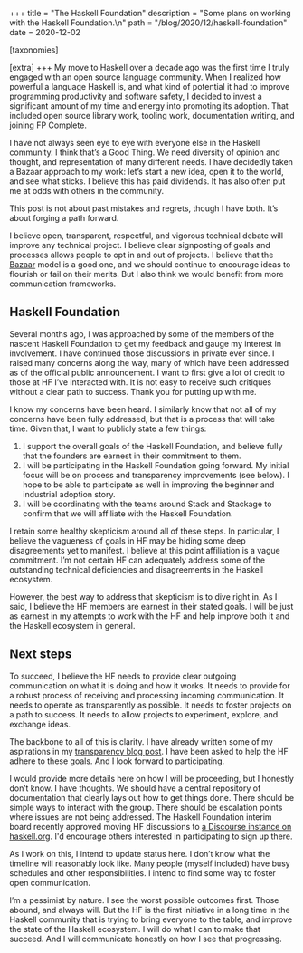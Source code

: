 +++
title = "The Haskell Foundation"
description = "Some plans on working with the Haskell Foundation.\n"
path = "/blog/2020/12/haskell-foundation"
date = 2020-12-02

[taxonomies]

[extra]
+++
My move to Haskell over a decade ago was the first time I truly engaged with an open source language community. When I realized how powerful a language Haskell is, and what kind of potential it had to improve programming productivity and software safety, I decided to invest a significant amount of my time and energy into promoting its adoption. That included open source library work, tooling work, documentation writing, and joining FP Complete.

I have not always seen eye to eye with everyone else in the Haskell community. I think that’s a Good Thing. We need diversity of opinion and thought, and representation of many different needs. I have decidedly taken a Bazaar approach to my work: let’s start a new idea, open it to the world, and see what sticks. I believe this has paid dividends. It has also often put me at odds with others in the community.

This post is not about past mistakes and regrets, though I have both. It’s about forging a path forward.

I believe open, transparent, respectful, and vigorous technical debate will improve any technical project. I believe clear signposting of goals and processes allows people to opt in and out of projects. I believe that the [Bazaar](https://en.wikipedia.org/wiki/The_Cathedral_and_the_Bazaar) model is a good one, and we should continue to encourage ideas to flourish or fail on their merits. But I also think we would benefit from more communication frameworks.

## Haskell Foundation

Several months ago, I was approached by some of the members of the nascent Haskell Foundation to get my feedback and gauge my interest in involvement. I have continued those discussions in private ever since. I raised many concerns along the way, many of which have been addressed as of the official public announcement. I want to first give a lot of credit to those at HF I’ve interacted with. It is not easy to receive such critiques without a clear path to success. Thank you for putting up with me.

I know my concerns have been heard. I similarly know that not all of my concerns have been fully addressed, but that is a process that will take time. Given that, I want to publicly state a few things:

1. I support the overall goals of the Haskell Foundation, and believe fully that the founders are earnest in their commitment to them.
2. I will be participating in the Haskell Foundation going forward. My initial focus will be on process and transparency improvements (see below). I hope to be able to participate as well in improving the beginner and industrial adoption story.
3. I will be coordinating with the teams around Stack and Stackage to confirm that we will affiliate with the Haskell Foundation.

I retain some healthy skepticism around all of these steps. In particular, I believe the vagueness of goals in HF may be hiding some deep disagreements yet to manifest. I believe at this point affiliation is a vague commitment. I’m not certain HF can adequately address some of the outstanding technical deficiencies and disagreements in the Haskell ecosystem.

However, the best way to address that skepticism is to dive right in. As I said, I believe the HF members are earnest in their stated goals. I will be just as earnest in my attempts to work with the HF and help improve both it and the Haskell ecosystem in general.

## Next steps

To succeed, I believe the HF needs to provide clear outgoing communication on what it is doing and how it works. It needs to provide for a robust process of receiving and processing incoming communication. It needs to operate as transparently as possible. It needs to foster projects on a path to success. It needs to allow projects to experiment, explore, and exchange ideas.

The backbone to all of this is clarity. I have already written some of my aspirations in my [transparency blog post](https://www.snoyman.com/blog/2020/10/transparency). I have been asked to help the HF adhere to these goals. And I look forward to participating.

I would provide more details here on how I will be proceeding, but I honestly don’t know. I have thoughts. We should have a central repository of documentation that clearly lays out how to get things done. There should be simple ways to interact with the group. There should be escalation points where issues are not being addressed. The Haskell Foundation interim board recently approved moving HF discussions to [a Discourse instance on haskell.org](https://discourse.haskell.org/c/haskell-foundation/11). I'd encourage others interested in participating to sign up there.

As I work on this, I intend to update status here. I don’t know what the timeline will reasonably look like. Many people (myself included) have busy schedules and other responsibilities. I intend to find some way to foster open communication.

I’m a pessimist by nature. I see the worst possible outcomes first. Those abound, and always will. But the HF is the first initiative in a long time in the Haskell community that is trying to bring everyone to the table, and improve the state of the Haskell ecosystem. I will do what I can to make that succeed. And I will communicate honestly on how I see that progressing.
